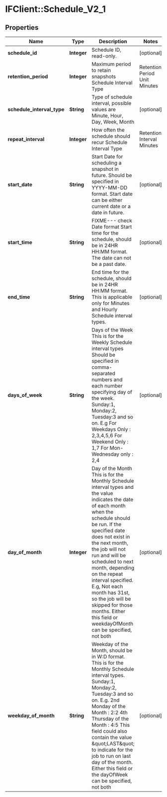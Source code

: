 # IFClient::Schedule_V2_1

## Properties
Name | Type | Description | Notes
------------ | ------------- | ------------- | -------------
**schedule_id** | **Integer** | Schedule ID, read-only. | [optional] 
**retention_period** | **Integer** | Maximum period to retain snapshots Schedule Interval Type | Retention Period Unit     Minutes             | Days     Hourly              | Days     Daily               | Weeks     Weekly              | Months     Monthly             | Years  | [optional] 
**schedule_interval_type** | **String** | Type of schedule interval, possible values are  Minute, Hour, Day, Week, Month  | [optional] 
**repeat_interval** | **Integer** | How often the schedule should recur    Schedule Interval Type | Retention Interval      Minutes             | in Minutes      Hourly              | in Hours      Daily               | in Days      Weekly              | in Weeks      Monthly             | in Months  | [optional] 
**start_date** | **String** | Start Date for scheduling a snapshot in future. Should be specified in YYYY-MM-DD format. Start date can be either current date or a date in future.  | [optional] 
**start_time** | **String** | FIXME--- check Date format Start time for the schedule, should be in 24HR HH:MM format. The date can not be a past date.  | [optional] 
**end_time** | **String** | End time for the schedule, should be in 24HR HH:MM format. This is applicable only for Minutes and Hourly Schedule  interval types.  | [optional] 
**days_of_week** | **String** | Days of the Week This is for the Weekly Schedule interval types Should be specified in comma-separated numbers and each number specifying day of the week.  Sunday:1, Monday:2, Tuesday:3 and so on.  E.g   For Weekdays Only      : 2,3,4,5,6   For Weekend Only       : 1,7   For Mon-Wednesday only : 2,4  | [optional] 
**day_of_month** | **Integer** | Day of the Month This is for the Monthly Schedule interval types and the value indicates the date of each month when the schedule should be run.  If the specified date does not exist in the next month, the job will  not run and will be scheduled to next month, depending on the repeat  interval specified. E.g, Not each month has 31st, so the job will be skipped for those  months.  Either this field or weekdayOfMonth can be specified, not both  | [optional] 
**weekday_of_month** | **String** | Weekday of the Month, should be in W:D format. This is for the Monthly Schedule interval types. Sunday:1, Monday:2, Tuesday:3 and so on. E.g.   2nd Monday of the Month   : 2:2  4th Thursday of the Month : 4:5  This field could also contain the value \&quot;LAST\&quot; to indicate for  the job to run on last day of the month.  Either this field or the dayOfWeek can be specified, not both  | [optional] 


